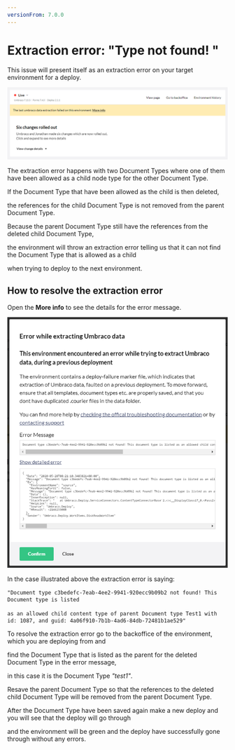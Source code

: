 ```yaml
---
versionFrom: 7.0.0
---
```


# Extraction error: "Type not found! "

This issue will present itself as an extraction error on your target environment for a deploy.

![Extraction error on Live](images/Error_environment.png)

The extraction error happens with two Document Types where one of them have been allowed as a child node type for  the other Document Type.

If the Document Type that have been allowed as the child is then deleted,

the references for the child Document Type is not removed from the parent Document Type.

Because the parent Document Type still have the references from the deleted child Document Type,

the environment will throw an extraction error telling us that it can not find the Document Type that is allowed as a child

when trying to deploy to the next environment.

## How to resolve the extraction error

Open the **More info** to see the details for the error message.

![Extraction error on Live](images/Extraction_error.png)

In the case illustrated above the extraction error is saying:

    "Document type c3bedefc-7eab-4ee2-9941-920ecc9b09b2 not found! This Document type is listed
    
    as an allowed child content type of parent Document type Test1 with id: 1087, and guid: 4a06f910-7b1b-4ad6-84db-72481b1ae529"

To resolve the extraction error go to the backoffice of the environment, which you are deploying from and

find the Document Type that is listed as the parent for the deleted Document Type in the error message,

in this case it is the Document Type *"test1"*.

Resave the parent Document Type so that the references to the deleted child Document Type will be removed from the parent Document Type.

After the Document Type have been saved again make a new deploy and you will see that the deploy will go through

and the environment will be green and the deploy have successfully gone through without any errors.
